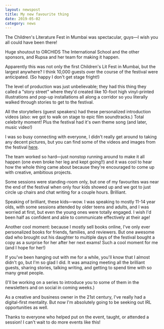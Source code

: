 ```yaml
---
layout: newspost
title: My new favourite thing
date: 2019-05-02
category: news
---
```


The Children's Literature Fest in Mumbai was spectacular, guys—I wish you all could have been there!

Huge shoutout to ORCHIDS The International School and the other sponsors, and Rupsa and her team for making it happen.

Apparently this was not only the first Children's Lit Fest in Mumbai, but the largest anywhere? I think 10,000 guests over the course of the festival were anticipated. (So happy I don't get stage fright!)

The level of production was just unbelievable; they had this thing they called a "story street" where they'd created like 10-foot high vinyl-printed illustrations and pop-up installations all along a corridor so you literally walked through stories to get to the festival.

All the storytellers (guest speakers) had these personalized introduction videos (also: we got to walk on stage to epic film soundtracks.) Total celebrity moment! Plus the festival had it's own theme song (and later, music video!)

I was so busy connecting with everyone, I didn't really get around to taking any decent pictures, but you can find some of the videos and images from the festival [here](https://www.facebook.com/Orchids-Childrens-Literature-Fest-392001844713668/).

The team worked so hard—just nonstop running around to make it all happen (one even broke her leg and kept going!!) and it was cool to hear how the whole thing came about because they're encouraged to come up with creative, ambitious projects. 

Some sessions were standing-room only, but one of my favourites was near the end of the festival when only four kids showed up and we got to just circle up chairs and chat writing for a couple hours. Brilliant.

Speaking of brilliant, these kids—wow. I was speaking to mostly 11-14 year olds, with some sessions attended by older teens and adults, and I was worried at first, but even the young ones were totally engaged. I wish I'd been half as confident and able to communicate effectively at their age! 

Another cool moment: because I mostly sell books online, I've only ever personalized books for friends, families, and reviewers. But one awesome dad who brought out his daughter to multiple days of the festival bought a copy as a surprise for her after her next exams! Such a cool moment for me (and I hope for her!)

If you've been hanging out with me for a while, you'll know that I almost didn't go, but I'm so glad I did. It was amazing meeting all the brilliant guests, sharing stories, talking writing, and getting to spend time with so many great people.

(I'll be working on a series to introduce you to some of them in the newsletters and on social in coming weeks.)

As a creative and business owner in the 21st century, I've really had a digital-first mentality. But now I'm absolutely going to be seeking out IRL opportunities as well.

Thanks to everyone who helped put on the event, taught, or attended a session! I can't wait to do more events like this!
